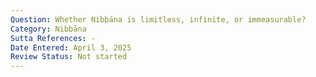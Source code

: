 ```yaml
---
Question: Whether Nibbāna is limitless, infinite, or immeasurable?
Category: Nibbāna
Sutta References: -
Date Entered: April 3, 2025
Review Status: Not started
---
```

